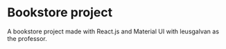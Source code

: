 # Bookstore project
A bookstore project made with React.js and Material UI with leusgalvan as the professor.
